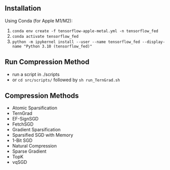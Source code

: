 ## Installation

Using Conda (for Apple M1/M2):

1. ```conda env create -f tensorflow-apple-metal.yml -n tensorflow_fed```
2. ```conda activate tensorflow_fed```
3. ```python -m ipykernel install --user --name tensorflow_fed --display-name "Python 3.10 (tensorflow_fed)"```

## Run Compression Method

- run a script in ./scripts
- or ```cd src/scripts/``` followed by ```sh run_TernGrad.sh```

## Compression Methods

- Atomic Sparsification
- TernGrad
- EF-SignSGD
- FetchSGD
- Gradient Sparsification
- Sparsified SGD with Memory
- 1-Bit SGD
- Natural Compression
- Sparse Gradient
- TopK
- vqSGD